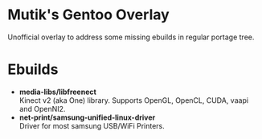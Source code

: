 # Mutik's Gentoo Overlay
Unofficial overlay to address some missing ebuilds in regular portage tree.

# Ebuilds
* **media-libs/libfreenect**  
Kinect v2 (aka One) library. Supports OpenGL, OpenCL, CUDA, vaapi and OpenNI2.
* **net-print/samsung-unified-linux-driver**  
Driver for most samsung USB/WiFi Printers.